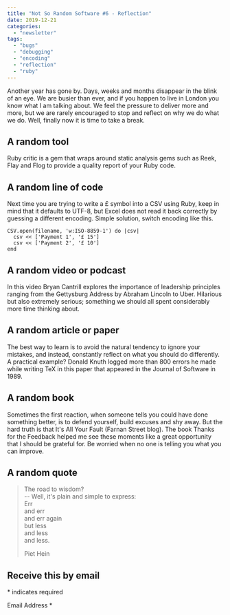 ```yaml
---
title: "Not So Random Software #6 - Reflection"
date: 2019-12-21
categories: 
  - "newsletter"
tags: 
  - "bugs"
  - "debugging"
  - "encoding"
  - "reflection"
  - "ruby"
---
```


Another year has gone by. Days, weeks and months disappear in the blink of an eye. We are busier than ever, and if you happen to live in London you know what I am talking about. We feel the pressure to deliver more and more, but we are rarely encouraged to stop and reflect on why we do what we do. Well, finally now it is time to take a break.

## A random tool

Ruby critic is a gem that wraps around static analysis gems such as Reek, Flay and Flog to provide a quality report of your Ruby code.

## A random line of code

Next time you are trying to write a £ symbol into a CSV using Ruby, keep in mind that it defaults to UTF-8, but Excel does not read it back correctly by guessing a different encoding. Simple solution, switch encoding like this.

```
CSV.open(filename, 'w:ISO-8859-1') do |csv|
  csv << ['Payment 1', '£ 15']
  csv << ['Payment 2', '£ 10']
end
```

## A random video or podcast

In this video Bryan Cantrill explores the importance of leadership principles ranging from the Gettysburg Address by Abraham Lincoln to Uber. Hilarious but also extremely serious; something we should all spent considerably more time thinking about.

## A random article or paper

The best way to learn is to avoid the natural tendency to ignore your mistakes, and instead, constantly reflect on what you should do differently. A practical example? Donald Knuth logged more than 800 errors he made while writing TeX in this paper that appeared in the Journal of Software in 1989.

## A random book

Sometimes the first reaction, when someone tells you could have done something better, is to defend yourself, build excuses and shy away. But the hard truth is that It's All Your Fault (Farnan Street blog). The book Thanks for the Feedback helped me see these moments like a great opportunity that I should be grateful for. Be worried when no one is telling you what you can improve.

## A random quote

> The road to wisdom?  
> \-- Well, it's plain and simple to express:  
> Err  
> and err  
> and err again  
> but less  
> and less  
> and less.
> 
> Piet Hein

## Receive this by email

\* indicates required

Email Address \*  
  

<script type="text/javascript" src="//s3.amazonaws.com/downloads.mailchimp.com/js/mc-validate.js"></script>

<script type="text/javascript">(function($) {window.fnames = new Array(); window.ftypes = new Array();fnames[0]='EMAIL';ftypes[0]='email';fnames[1]='FNAME';ftypes[1]='text';fnames[2]='LNAME';ftypes[2]='text';fnames[3]='ADDRESS';ftypes[3]='address';fnames[4]='PHONE';ftypes[4]='phone';fnames[5]='BIRTHDAY';ftypes[5]='birthday';}(jQuery));var $mcj = jQuery.noConflict(true);</script>
